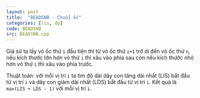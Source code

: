 ```yaml
---
layout: post
title:  "BEADSNB - Chuỗi ốc"
categories: [lis, dp]
code: BEADSNB
src: BEADSNB.cpp
---
```


Giả sử ta lấy vỏ ốc thứ `i` đầu tiên thì từ vỏ ốc thứ `i+1` trở di đến vỏ ốc thứ `n`, nếu kích thước lớn hơn vỏ thứ `i` thì xâu vào phía sau còn nếu kích thước nhỏ hơn vỏ thứ `i` thì xâu vào phía trước.

Thuật toán: với mỗi vị trí `i` ta tìm độ dài dãy con tăng dài nhất (LIS) bắt đầu từ vị trí `i` và dãy con giảm dài nhất (LDS) bắt đầu từ vị trí `i`. Kết quả là `max(LIS + LDS - 1)` với mỗi vị trí `i`.